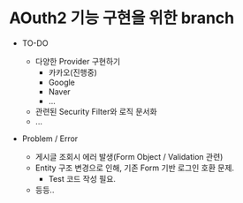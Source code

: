 # AOuth2 기능 구현을 위한 branch

- TO-DO 
  - 다양한 Provider 구현하기
    - 카카오(진행중)
    - Google
    - Naver
    - ...
  - 관련된 Security Filter와 로직 문서화
  - ...
    

- Problem / Error
  - 게시글 조회시 에러 발생(Form Object / Validation 관련)
  - Entity 구조 변경으로 인해, 기존 Form 기반 로그인 호환 문제.
    - Test 코드 작성 필요.
  - 등등..